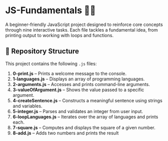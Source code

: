 # JS-Fundamentals 🧠✨
A beginner-friendly JavaScript project designed to reinforce core concepts through nine interactive tasks. Each file tackles a fundamental idea, from printing output to working with loops and functions.

## 📁 Repository Structure
This project contains the following `.js` files:

1. **0-print.js** – Prints a welcome message to the console.
2. **1-languages.js** – Displays an array of programming languages.
3. **2-arguments.js** – Accesses and prints command-line arguments.
4. **3-valueOfArgument.js** – Shows the value passed to a specific argument.
5. **4-createSentence.js** – Constructs a meaningful sentence using strings and variables.
6. **5-integer.js** – Parses and validates an integer from user input.
7. **6-loopLanguages.js** – Iterates over the array of languages and prints each.
8. **7-square.js** – Computes and displays the square of a given number.
9. **8-add.js** – Adds two numbers and prints the result
